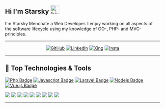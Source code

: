 ## Hi I'm Starsky <img src="https://user-images.githubusercontent.com/1303154/88677602-1635ba80-d120-11ea-84d8-d263ba5fc3c0.gif" width="28px" alt="hi">

I'm Starsky Menchate a Web Developer. I enjoy working on all aspects of the software lifecycle using my knowledge of OO-, PHP- and MVC-principles.

---
<p align="center">
    <a href="https://github.com/stqrsky" target="_blank"><img alt="GitHub" src="https://camo.githubusercontent.com/cca71357fe98ec5f8cd6ebab9044ad2901f4b64ebda379ac81608ed9f1caa1a0/68747470733a2f2f696d672e736869656c64732e696f2f7374617469632f76313f7374796c653d666f722d7468652d6261646765266d6573736167653d47697448756226636f6c6f723d313831373137266c6f676f3d476974487562266c6f676f436f6c6f723d464646464646266c6162656c3d"></a>
    <a href="https://www.linkedin.com/in/starsky-menchate/" target="_blank"><img alt="LinkedIn" src="https://camo.githubusercontent.com/12d696c039b7e718da27138d78a1a5e2dadcb331ad441652c1ce2df0d8f2ef41/68747470733a2f2f696d672e736869656c64732e696f2f7374617469632f76313f7374796c653d666f722d7468652d6261646765266d6573736167653d4c696e6b6564496e26636f6c6f723d304136364332266c6f676f3d4c696e6b6564496e266c6f676f436f6c6f723d464646464646266c6162656c3d"></a>
    <a href="https://www.xing.com/profile/Starsky_Menchate/cv" target="_blank"><img alt="Xing" src="https://camo.githubusercontent.com/c50abfc71aef128b5cdcb26cab07da4b8c896cd8d0b785302cdb6bfa449de1e2/68747470733a2f2f696d672e736869656c64732e696f2f7374617469632f76313f7374796c653d666f722d7468652d6261646765266d6573736167653d58696e6726636f6c6f723d303036353637266c6f676f3d58696e67266c6f676f436f6c6f723d464646464646266c6162656c3d"></a>
    <a href="https://www.instagram.com/stqrsky/" target="_blank"><img alt="Insta" src="https://camo.githubusercontent.com/32de3d6ae0d152d74e6672352d26fa61f265b2bddbca55655b4c413a97c17385/68747470733a2f2f696d672e736869656c64732e696f2f7374617469632f76313f7374796c653d666f722d7468652d6261646765266d6573736167653d496e7374616772616d26636f6c6f723d453434303546266c6f676f3d496e7374616772616d266c6f676f436f6c6f723d464646464646266c6162656c3d"></a>
</p>

---

## 🔧 Top Technologies & Tools

<!-- TODO: Make technologies links takes you to repositories -->

[![Php Badge](https://img.shields.io/badge/-PHP-B0B3D6?style=for-the-badge&labelColor=black&logo=php&logoColor=B0B3D6)](#) [![Javascript Badge](https://img.shields.io/badge/-Javascript-F0DB4F?style=for-the-badge&labelColor=black&logo=javascript&logoColor=F0DB4F)](#) [![Laravel Badge](https://img.shields.io/badge/-Laravel-fb503b?style=for-the-badge&labelColor=black&logo=laravel&logoColor=fb503b)](#) [![Nodejs Badge](https://img.shields.io/badge/-Node.js-3C873A?style=for-the-badge&labelColor=black&logo=node.js&logoColor=3C873A)](#) [![Vue.js Badge](https://img.shields.io/badge/-Vue.js-42b883?style=for-the-badge&labelColor=black&logo=vue.js&logoColor=42b883)](#)

![](https://img.shields.io/badge/OS-Mac_OS-informational?style=flat&logo=apple&logoColor=white&color=6aa6f8)
![](https://img.shields.io/badge/Editor-Phpstorm-informational?style=flat&logo=phpstorm&logoColor=white&color=6aa6f8)
![](https://img.shields.io/badge/Shell-Bash-informational?style=flat&logo=gnu-bash&logoColor=white&color=6aa6f8)
![](https://img.shields.io/badge/Tools-Docker-informational?style=flat&logo=docker&logoColor=white&color=6aa6f8)
![](https://img.shields.io/badge/Tools-Vagrant-informational?style=flat&logo=vagrant&logoColor=white&color=6aa6f8)
![](https://img.shields.io/badge/Tools-npm-informational?style=flat&logo=npm&logoColor=white&color=6aa6f8)
![](https://img.shields.io/badge/Tools-mySQL-informational?style=flat&logo=mysql&logoColor=white&color=6aa6f8)
![](https://img.shields.io/badge/CRM-Shopware6-informational?style=flat&logo=shopware&logoColor=white&color=6aa6f8)
![](https://img.shields.io/badge/CRM-Kirby-informational?style=flat&logo=kirby&logoColor=white&color=6aa6f8)

---
